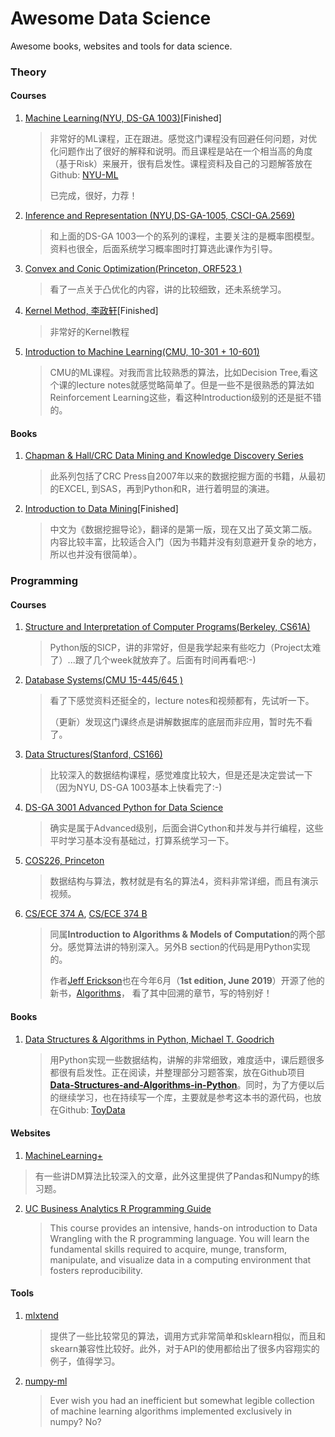# Awesome Data Science
Awesome books, websites and tools for data science.


### Theory

#### Courses

1. [Machine Learning(NYU, DS-GA 1003)](https://davidrosenberg.github.io/ml2019/#home)[Finished]

   >非常好的ML课程，正在跟进。感觉这门课程没有回避任何问题，对优化问题作出了很好的解释和说明。而且课程是站在一个相当高的角度（基于Risk）来展开，很有启发性。课程资料及自己的习题解答放在Github: [NYU-ML](https://github.com/shenxiangzhuang/NYU-ML)
   >
   >已完成，很好，力荐！
   
2. [Inference and Representation (NYU,DS-GA-1005, CSCI-GA.2569)](https://github.com/joanbruna/ir18)

   > 和上面的DS-GA 1003一个的系列的课程，主要关注的是概率图模型。资料也很全，后面系统学习概率图时打算选此课作为引导。

3. [Convex and Conic Optimization(Princeton,  ORF523 )](http://aaa.princeton.edu/orf523)

   >看了一点关于凸优化的内容，讲的比较细致，还未系统学习。

4. [Kernel Method, 李政轩](https://www.youtube.com/watch?v=p4t6O9uRX-U&list=PLt0SBi1p7xrRKE2us8doqryRou6eDYEOy)[Finished]

   > 非常好的Kernel教程

5. [Introduction to Machine Learning(CMU, 10-301 + 10-601)](https://www.cs.cmu.edu/~mgormley/courses/10601-s19/schedule.html)
   
   > CMU的ML课程。对我而言比较熟悉的算法，比如Decision Tree,看这个课的lecture notes就感觉略简单了。但是一些不是很熟悉的算法如Reinforcement Learning这些，看这种Introduction级别的还是挺不错的。
   
   

#### Books

1. [Chapman & Hall/CRC Data Mining and Knowledge Discovery Series](https://www.crcpress.com/Chapman--HallCRC-Data-Mining-and-Knowledge-Discovery-Series/book-series/CHDAMINODIS?page=&order=pubdate&size=48&view=list&status=published,forthcoming)

   > 此系列包括了CRC Press自2007年以来的数据挖掘方面的书籍，从最初的EXCEL, 到SAS，再到Python和R，进行着明显的演进。

2. [Introduction to Data Mining](https://www-users.cs.umn.edu/~kumar001/dmbook/index.php)[Finished]

   > 中文为《数据挖掘导论》，翻译的是第一版，现在又出了英文第二版。内容比较丰富，比较适合入门（因为书籍并没有刻意避开复杂的地方，所以也并没有很简单）。





### Programming

#### Courses

1. [Structure and Interpretation of Computer Programs(Berkeley, CS61A)](https://cs61a.org/)

   >Python版的SICP，讲的非常好，但是我学起来有些吃力（Project太难了）...跟了几个week就放弃了。后面有时间再看吧:-)
   >

2. [Database Systems(CMU 15-445/645 )](https://15445.courses.cs.cmu.edu/fall2019/)

   >看了下感觉资料还挺全的，lecture notes和视频都有，先试听一下。
   >
   >（更新）发现这门课终点是讲解数据库的底层而非应用，暂时先不看了。
   >
   
3. [Data Structures(Stanford, CS166)](https://web.stanford.edu/class/cs166/)

   > 比较深入的数据结构课程，感觉难度比较大，但是还是决定尝试一下（因为NYU, DS-GA 1003基本上快看完了:-)

4. [DS-GA 3001 Advanced Python for Data Science](https://nyu-cds.github.io/courses/advanced/)

   > 确实是属于Advanced级别，后面会讲Cython和并发与并行编程，这些平时学习基本没有基础过，打算系统学习一下。
   
5. [COS226, Princeton](https://www.cs.princeton.edu/courses/archive/fall19/cos226/lectures.php)

   > 数据结构与算法，教材就是有名的算法4，资料非常详细，而且有演示视频。

6. [CS/ECE 374 A](https://courses.engr.illinois.edu/cs374/fa2019/A/index.html), [CS/ECE 374 B](https://courses.engr.illinois.edu/cs374/fa2019/B/lectures/)

   > 同属**Introduction to Algorithms & Models of Computation**的两个部分。感觉算法讲的特别深入。另外B section的代码是用Python实现的。
   >
   > 作者[Jeff Erickson](http://jeffe.cs.illinois.edu)也在今年6月（**1st edition, June 2019**）开源了他的新书，[Algorithms](http://jeffe.cs.illinois.edu/teaching/algorithms/book/Algorithms-JeffE.pdf)， 看了其中回溯的章节，写的特别好！

#### Books

1. [Data Structures & Algorithms in Python, Michael T. Goodrich](http://bcs.wiley.com/he-bcs/Books?action=index&bcsId=8029&itemId=1118290275)

   > 用Python实现一些数据结构，讲解的非常细致，难度适中，课后题很多都很有启发性。正在阅读，并整理部分习题答案，放在Github项目[**Data-Structures-and-Algorithms-in-Python**](https://github.com/shenxiangzhuang/Data-Structures-and-Algorithms-in-Python)。同时，为了方便以后的继续学习，也在持续写一个库，主要就是参考这本书的源代码，也放在Github: [ToyData](https://github.com/shenxiangzhuang/ToyData)

   

#### Websites

1. [MachineLearning+](https://www.machinelearningplus.com/)
   
> 有一些讲DM算法比较深入的文章，此外这里提供了Pandas和Numpy的练习题。

2. [UC Business Analytics R Programming Guide](http://uc-r.github.io/)

   >This course provides an intensive, hands-on introduction to Data 
   >Wrangling with the R programming language. You will learn the 
   >fundamental skills required to acquire, munge, transform, manipulate, and visualize data in a computing environment that fosters reproducibility.

#### Tools

1. [mlxtend](http://rasbt.github.io/mlxtend/)

   > 提供了一些比较常见的算法，调用方式非常简单和sklearn相似，而且和skearn兼容性比较好。此外，对于API的使用都给出了很多内容翔实的例子，值得学习。

2. [numpy-ml](https://github.com/ddbourgin/numpy-ml)

   >Ever wish you had an inefficient but somewhat legible collection of machine learning algorithms implemented exclusively in numpy? No?


